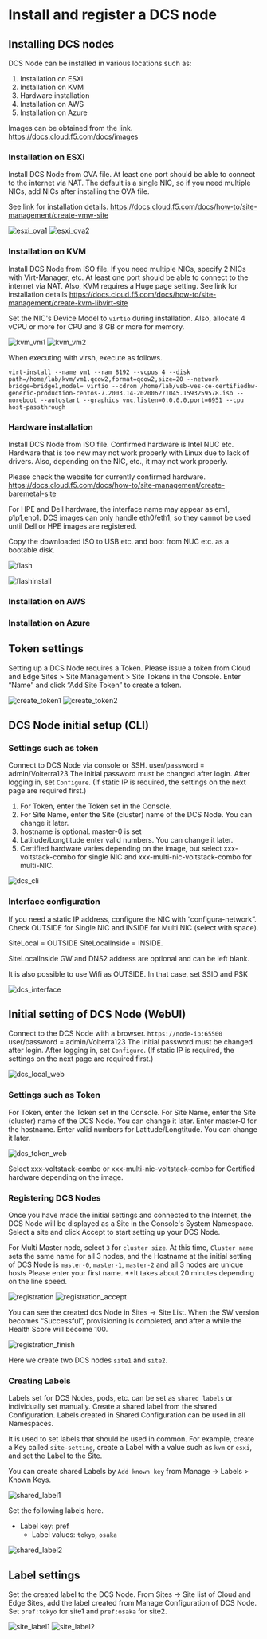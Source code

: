 # Install and register a DCS node

## Installing DCS nodes

DCS Node can be installed in various locations such as:

1. Installation on ESXi
2. Installation on KVM
3. Hardware installation
4. Installation on AWS
5. Installation on Azure

Images can be obtained from the link. <https://docs.cloud.f5.com/docs/images>

### Installation on ESXi

Install DCS Node from OVA file.
At least one port should be able to connect to the internet via NAT.
The default is a single NIC, so if you need multiple NICs, add NICs after installing the OVA file.

See link for installation details. <https://docs.cloud.f5.com/docs/how-to/site-management/create-vmw-site>

![esxi_ova1](./pics/esxi_ova1.png)
![esxi_ova2](./pics/esxi_ova2.png)

### Installation on KVM

Install DCS Node from ISO file.
If you need multiple NICs, specify 2 NICs with Virt-Manager, etc.
At least one port should be able to connect to the internet via NAT.
Also, KVM requires a Huge page setting.
See link for installation details <https://docs.cloud.f5.com/docs/how-to/site-management/create-kvm-libvirt-site>

Set the NIC's Device Model to `virtio` during installation.
Also, allocate 4 vCPU or more for CPU and 8 GB or more for memory.

![kvm_vm1](./pics/kvm_vm1.png)
![kvm_vm2](./pics/kvm_vm2.png)

When executing with virsh, execute as follows.

```virt-install --name vm1 --ram 8192 --vcpus 4 --disk path=/home/lab/kvm/vm1.qcow2,format=qcow2,size=20 --network bridge=bridge1,model= virtio --cdrom /home/lab/vsb-ves-ce-certifiedhw-generic-production-centos-7.2003.14-202006271045.1593259578.iso --noreboot --autostart --graphics vnc,listen=0.0.0.0,port=6951 --cpu host-passthrough```

### Hardware installation

Install DCS Node from ISO file. Confirmed hardware is Intel NUC etc.
Hardware that is too new may not work properly with Linux due to lack of drivers.
Also, depending on the NIC, etc., it may not work properly.

Please check the website for currently confirmed hardware.
<https://docs.cloud.f5.com/docs/how-to/site-management/create-baremetal-site>

For HPE and Dell hardware, the interface name may appear as em1, p1p1,eno1.
DCS images can only handle eth0/eth1, so they cannot be used until Dell or HPE images are registered.

Copy the downloaded ISO to USB etc. and boot from NUC etc. as a bootable disk.

![flash](./pics/flash.png)

![flashinstall](./pics/flashinstall.png)

### Installation on AWS

### Installation on Azure

## Token settings

Setting up a DCS Node requires a Token.
Please issue a token from Cloud and Edge Sites > Site Management > Site Tokens in the Console.
Enter “Name” and click “Add Site Token” to create a token.

![create_token1](./pics/create_token1.png)
![create_token2](./pics/create_token2.png)

## DCS Node initial setup (CLI)

### Settings such as token

Connect to DCS Node via console or SSH. user/password = admin/Volterra123
The initial password must be changed after login. After logging in, set `Configure`. (If static IP is required, the settings on the next page are required first.)

1. For Token, enter the Token set in the Console.
2. For Site Name, enter the Site (cluster) name of the DCS Node. You can change it later.
3. hostname is optional. master-0 is set
4. Latitude/Longtitude enter valid numbers. You can change it later.
5. Certified hardware varies depending on the image, but select xxx-voltstack-combo for single NIC and xxx-multi-nic-voltstack-combo for multi-NIC.

![dcs_cli](./pics/dcs_cli.png)

### Interface configuration

If you need a static IP address, configure the NIC with “configura-network”.
Check OUTSIDE for Single NIC and INSIDE for Multi NIC (select with space).

SiteLocal = OUTSIDE
SiteLocalInside = INSIDE.

SiteLocalInside GW and DNS2 address are optional and can be left blank.

It is also possible to use Wifi as OUTSIDE. In that case, set SSID and PSK

![dcs_interface](./pics/dcs_interface.png)

## Initial setting of DCS Node (WebUI)

Connect to the DCS Node with a browser. `https://node-ip:65500` user/password = admin/Volterra123
The initial password must be changed after login. After logging in, set `Configure`. (If static IP is required, the settings on the next page are required first.)

![dcs_local_web](./pics/dcs_local_web.png)

### Settings such as Token

For Token, enter the Token set in the Console.
For Site Name, enter the Site (cluster) name of the DCS Node. You can change it later.
Enter master-0 for the hostname.
Enter valid numbers for Latitude/Longtitude. You can change it later.

![dcs_token_web](./pics/dcs_token_web.png)

Select xxx-voltstack-combo or xxx-multi-nic-voltstack-combo for Certified hardware depending on the image.

### Registering DCS Nodes

Once you have made the initial settings and connected to the Internet, the DCS Node will be displayed as a Site in the Console's System Namespace.
Select a site and click Accept to start setting up your DCS Node.

For Multi Master node, select `3` for `cluster size`.
At this time, `Cluster name` sets the same name for all 3 nodes, and the Hostname at the initial setting of DCS Node is `master-0`, `master-1`, `master-2` and all 3 nodes are unique hosts Please enter your first name.
**It takes about 20 minutes depending on the line speed.

![registration](./pics/registration.png)
![registration_accept](./pics/registration_accept.png)

You can see the created dcs Node in Sites -> Site List. When the SW version becomes “Successful”, provisioning is completed, and after a while the Health Score will become 100.

![registration_finish](./pics/registration_finish.png)

Here we create two DCS nodes `site1` and `site2`.

### Creating Labels

Labels set for DCS Nodes, pods, etc. can be set as `shared labels` or individually set manually. Create a shared label from the shared Configuration.
Labels created in Shared Configuration can be used in all Namespaces.

It is used to set labels that should be used in common. For example, create a Key called `site-setting`, create a Label with a value such as `kvm` or `esxi`, and set the Label to the Site.

You can create shared Labels by `Add known key` from Manage -> Labels > Known Keys.

![shared_label1](./pics/shared_label1.png)

Set the following labels here.

- Label key: pref
  - Label values: `tokyo`, `osaka`

![shared_label2](./pics/shared_label2.png)

## Label settings

Set the created label to the DCS Node. From Sites -> Site list of Cloud and Edge Sites, add the label created from Manage Configuration of DCS Node.
Set `pref:tokyo` for site1 and `pref:osaka` for site2.

![site_label1](./pics/site_labels1.png)
![site_label2](./pics/site_labels2.png)
